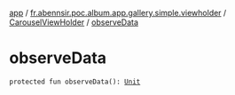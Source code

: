 [app](../../index.md) / [fr.abennsir.poc.album.app.gallery.simple.viewholder](../index.md) / [CarouselViewHolder](index.md) / [observeData](./observe-data.md)

# observeData

`protected fun observeData(): `[`Unit`](https://kotlinlang.org/api/latest/jvm/stdlib/kotlin/-unit/index.html)